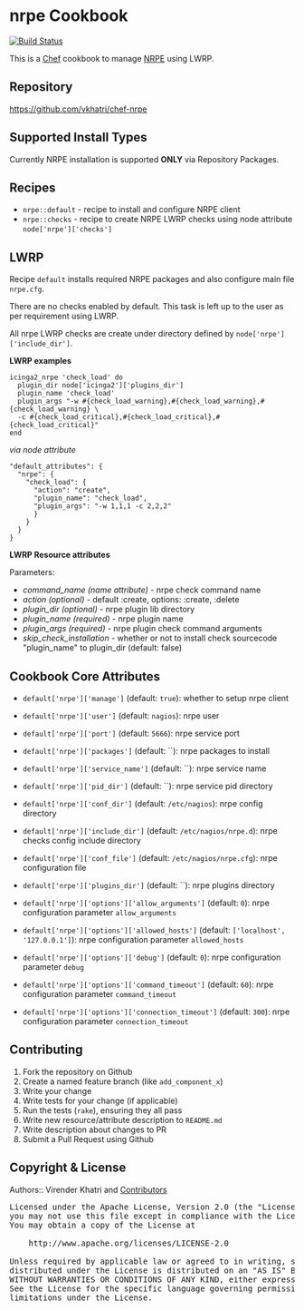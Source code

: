 nrpe Cookbook
=============

[![Build Status](https://travis-ci.org/vkhatri/chef-icinga2.svg?branch=master)](https://travis-ci.org/vkhatri/chef-icinga2)

This is a [Chef] cookbook to manage [NRPE] using LWRP.


## Repository

https://github.com/vkhatri/chef-nrpe


## Supported Install Types

Currently NRPE installation is supported **ONLY** via Repository Packages.


## Recipes

- `nrpe::default` - recipe to install and configure NRPE client
- `nrpe::checks` - recipe to create NRPE LWRP checks using node attribute `node['nrpe']['checks']`


## LWRP

Recipe `default` installs required NRPE packages and also configure
main file `nrpe.cfg`.

There are no checks enabled by default. This task is left up to the
user as per requirement using LWRP.

All nrpe LWRP checks are create under directory defined by `node['nrpe']['include_dir']`.


**LWRP examples**


	icinga2_nrpe 'check_load' do
	  plugin_dir node['icinga2']['plugins_dir']
	  plugin_name 'check_load'
	  plugin_args "-w #{check_load_warning},#{check_load_warning},#{check_load_warning} \
	  -c #{check_load_critical},#{check_load_critical},#{check_load_critical}"
	end


*via node attribute*

    "default_attributes": {
      "nrpe": {
        "check_load": {
          "action": "create",
          "plugin_name": "check_load",
          "plugin_args": "-w 1,1,1 -c 2,2,2"
          }
        }
      }
    }


**LWRP Resource attributes**

Parameters:

- *command_name (name attribute)*     - nrpe check command name
- *action (optional)*         - default :create, options: :create, :delete
- *plugin_dir (optional)*          - nrpe plugin lib directory
- *plugin_name (required)*           - nrpe plugin name
- *plugin_args (required)*          - nrpe plugin check command arguments
- *skip_check_installation*         - whether or not to install check sourcecode "plugin_name" to plugin_dir (default: false)


## Cookbook Core Attributes

 * `default['nrpe']['manage']` (default: `true`): whether to setup nrpe client

 * `default['nrpe']['user']` (default: `nagios`): nrpe user

 * `default['nrpe']['port']` (default: `5666`): nrpe service port

 * `default['nrpe']['packages']` (default: ``): nrpe packages to install

 * `default['nrpe']['service_name']` (default: ``): nrpe service name

 * `default['nrpe']['pid_dir']` (default: ``): nrpe service pid directory

 * `default['nrpe']['conf_dir']` (default: `/etc/nagios`): nrpe config directory

 * `default['nrpe']['include_dir']` (default: `/etc/nagios/nrpe.d`): nrpe checks config include directory

 * `default['nrpe']['conf_file']` (default: `/etc/nagios/nrpe.cfg`): nrpe configuration file

 * `default['nrpe']['plugins_dir']` (default: ``): nrpe plugins directory

 * `default['nrpe']['options']['allow_arguments']` (default: `0`): nrpe configuration parameter `allow_arguments`

 * `default['nrpe']['options']['allowed_hosts']` (default: `['localhost', '127.0.0.1']`): nrpe configuration parameter `allowed_hosts`

 * `default['nrpe']['options']['debug']` (default: `0`): nrpe configuration parameter `debug`

 * `default['nrpe']['options']['command_timeout']` (default: `60`): nrpe configuration parameter `command_timeout`

 * `default['nrpe']['options']['connection_timeout']` (default: `300`): nrpe configuration parameter `connection_timeout`


## Contributing

1. Fork the repository on Github
2. Create a named feature branch (like `add_component_x`)
3. Write your change
4. Write tests for your change (if applicable)
5. Run the tests (`rake`), ensuring they all pass
6. Write new resource/attribute description to `README.md`
7. Write description about changes to PR
8. Submit a Pull Request using Github


## Copyright & License

Authors:: Virender Khatri and [Contributors]

<pre>
Licensed under the Apache License, Version 2.0 (the "License");
you may not use this file except in compliance with the License.
You may obtain a copy of the License at

    http://www.apache.org/licenses/LICENSE-2.0

Unless required by applicable law or agreed to in writing, software
distributed under the License is distributed on an "AS IS" BASIS,
WITHOUT WARRANTIES OR CONDITIONS OF ANY KIND, either express or implied.
See the License for the specific language governing permissions and
limitations under the License.
</pre>


[NRPE]: http://exchange.nagios.org/directory/Addons/Monitoring-Agents/NRPE--2D-Nagios-Remote-Plugin-Executor/details
[Chef]: https://www.chef.io/
[Contributors]: https://github.com/vkhatri/chef-nrpe/graphs/contributors
